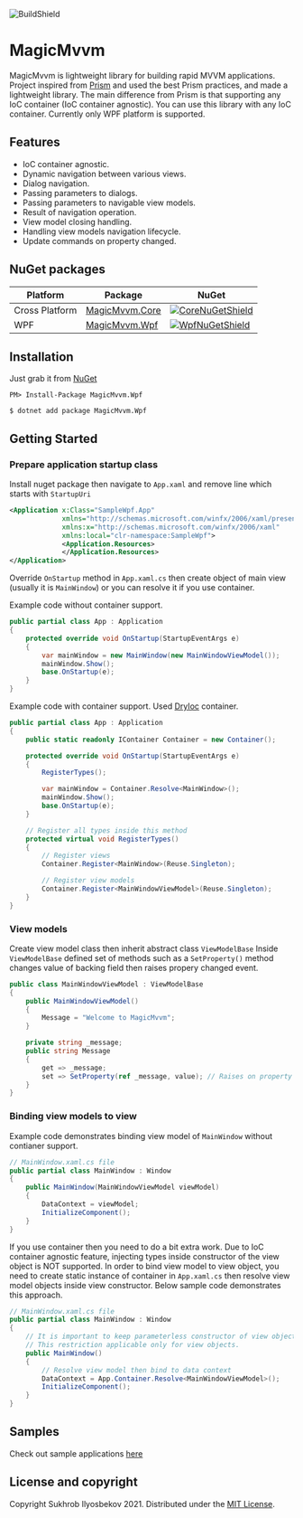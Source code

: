 ![BuildShield](https://github.com/suxrobGM/MagicMvvm/actions/workflows/dotnet.yml/badge.svg)

# MagicMvvm
MagicMvvm is lightweight library for building rapid MVVM applications. Project inspired from [Prism](https://github.com/PrismLibrary/Prism) and used the best Prism practices, and made a lightweight library. The main difference from Prism is that supporting any IoC container (IoC container agnostic). You can use this library with any IoC container.
Currently only WPF platform is supported.

## Features
* IoC container agnostic.
* Dynamic navigation between various views.
* Dialog navigation.
* Passing parameters to dialogs.
* Passing parameters to navigable view models.
* Result of navigation operation.
* View model closing handling.
* Handling view models navigation lifecycle.
* Update commands on property changed.

## NuGet packages

| Platform | Package | NuGet | 
| -------- | ------- | ------- |
| Cross Platform | [MagicMvvm.Core][CoreNuGet] | [![CoreNuGetShield]][CoreNuGet] | 
| WPF | [MagicMvvm.Wpf][WpfNuGet] | [![WpfNuGetShield]][WpfNuGet] | 


## Installation
Just grab it from [NuGet](https://www.nuget.org/packages/MagicMvvm.Wpf/)

```
PM> Install-Package MagicMvvm.Wpf
```

```
$ dotnet add package MagicMvvm.Wpf
```


## Getting Started
### Prepare application startup class
Install nuget package then navigate to `App.xaml` and remove line which starts with `StartupUri` 
```xml
<Application x:Class="SampleWpf.App"
             xmlns="http://schemas.microsoft.com/winfx/2006/xaml/presentation"
             xmlns:x="http://schemas.microsoft.com/winfx/2006/xaml"
             xmlns:local="clr-namespace:SampleWpf">
             <Application.Resources>  
             </Application.Resources>
</Application>
```

Override `OnStartup` method in `App.xaml.cs` then create object of main view (usually it is `MainWindow`) or you can resolve it if you use container.

Example code without container support.
```csharp
public partial class App : Application
{    
    protected override void OnStartup(StartupEventArgs e)
    {
        var mainWindow = new MainWindow(new MainWindowViewModel());
        mainWindow.Show();
        base.OnStartup(e);
    }
}
```

Example code with container support. Used [DryIoc](https://github.com/dadhi/DryIoc) container.
```csharp
public partial class App : Application
{    
    public static readonly IContainer Container = new Container();

    protected override void OnStartup(StartupEventArgs e)
    {
        RegisterTypes();

        var mainWindow = Container.Resolve<MainWindow>();
        mainWindow.Show();
        base.OnStartup(e);
    }

    // Register all types inside this method
    protected virtual void RegisterTypes()
    {
        // Register views
        Container.Register<MainWindow>(Reuse.Singleton);

        // Register view models
        Container.Register<MainWindowViewModel>(Reuse.Singleton);
    }
}
```

### View models

Create view model class then inherit abstract class `ViewModelBase`
Inside `ViewModelBase` defined set of methods such as a `SetProperty()`
method changes value of backing field then raises propery changed event. 

```csharp
public class MainWindowViewModel : ViewModelBase
{
    public MainWindowViewModel()
    {
        Message = "Welcome to MagicMvvm";
    }

    private string _message;
    public string Message
    {
        get => _message;
        set => SetProperty(ref _message, value); // Raises on property changed event
    }
}
```

### Binding view models to view
Example code demonstrates binding view model of `MainWindow` without contianer support.

```csharp
// MainWindow.xaml.cs file
public partial class MainWindow : Window
{
    public MainWindow(MainWindowViewModel viewModel)
    {
        DataContext = viewModel;
        InitializeComponent();
    }
}
```

If you use container then you need to do a bit extra work. Due to IoC container agnostic feature, injecting types inside constructor of the view object is NOT supported. In order to bind view model to view object, you need to create static instance of container in `App.xaml.cs` then resolve view model objects inside view constructor.
Below sample code demonstrates this approach.

```csharp
// MainWindow.xaml.cs file
public partial class MainWindow : Window
{
    // It is important to keep parameterless constructor of view object, if you use IoC container.
    // This restriction applicable only for view objects.
    public MainWindow()
    {
        // Resolve view model then bind to data context
        DataContext = App.Container.Resolve<MainWindowViewModel>(); 
        InitializeComponent();
    }
}
```

## Samples
Check out sample applications [here](https://github.com/suxrobGM/MagicMvvm/tree/main/samples)


## License and copyright
Copyright Sukhrob Ilyosbekov 2021. Distributed under the [MIT License](https://github.com/suxrobGM/MagicMvvm/blob/main/LICENSE).


[CoreNuGet]: https://www.nuget.org/packages/MagicMvvm.Core/
[WpfNuGet]: https://www.nuget.org/packages/MagicMvvm.Wpf/
[CoreNuGetShield]: https://img.shields.io/nuget/vpre/MagicMvvm.Core.svg
[WpfNuGetShield]: https://img.shields.io/nuget/vpre/MagicMvvm.Wpf.svg
